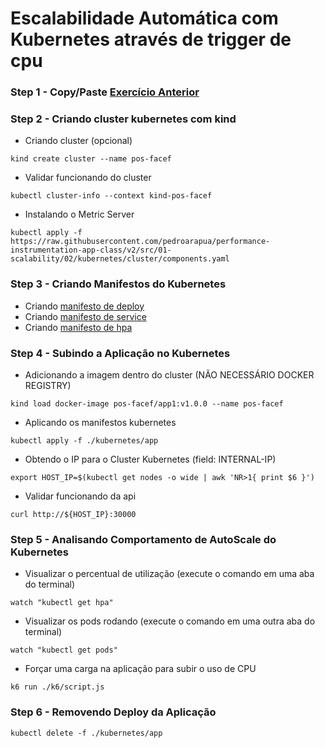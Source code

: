 # Escalabilidade Automática com Kubernetes através de trigger de cpu

### Step 1 - Copy/Paste [Exercício Anterior](../01/)

### Step 2 - Criando cluster kubernetes com kind
* Criando cluster (opcional)
```
kind create cluster --name pos-facef
```
* Validar funcionando do cluster
```
kubectl cluster-info --context kind-pos-facef
```
* Instalando o Metric Server
```
kubectl apply -f https://raw.githubusercontent.com/pedroarapua/performance-instrumentation-app-class/v2/src/01-scalability/02/kubernetes/cluster/components.yaml
```

### Step 3 - Criando Manifestos do Kubernetes
* Criando [manifesto de deploy](./kubernetes/app/deployment.yaml)
* Criando [manifesto de service](./kubernetes/app/service.yaml)
* Criando [manifesto de hpa](./kubernetes/app/hpa.yaml)

### Step 4 - Subindo a Aplicação no Kubernetes
* Adicionando a imagem dentro do cluster (NÃO NECESSÁRIO DOCKER REGISTRY)
```
kind load docker-image pos-facef/app1:v1.0.0 --name pos-facef
```
* Aplicando os manifestos kubernetes
```
kubectl apply -f ./kubernetes/app
```
* Obtendo o IP para o Cluster Kubernetes (field: INTERNAL-IP)
```
export HOST_IP=$(kubectl get nodes -o wide | awk 'NR>1{ print $6 }')
```

* Validar funcionando da api
```
curl http://${HOST_IP}:30000

```

### Step 5 - Analisando Comportamento de AutoScale do Kubernetes
* Visualizar o percentual de utilização (execute o comando em uma aba do terminal)
```
watch "kubectl get hpa"
```
* Visualizar os pods rodando (execute o comando em uma outra aba do terminal)
```
watch "kubectl get pods"
```
* Forçar uma carga na aplicação para subir o uso de CPU
```
k6 run ./k6/script.js
```

### Step 6 - Removendo Deploy da Aplicação
```
kubectl delete -f ./kubernetes/app
```